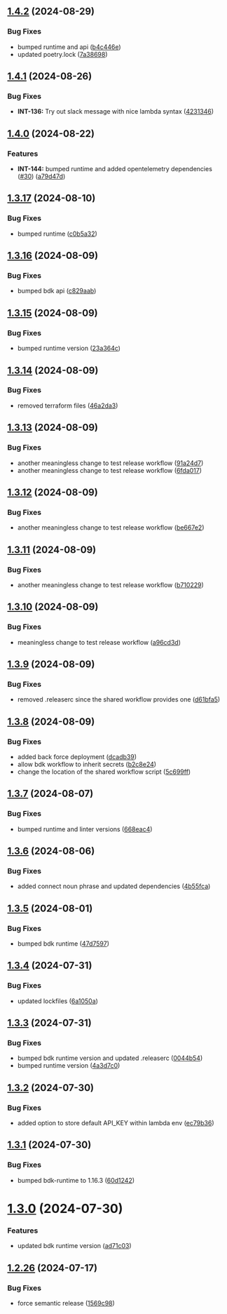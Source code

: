 ## [1.4.2](https://github.com/kognitos/book-openweather/compare/v1.4.1...v1.4.2) (2024-08-29)


### Bug Fixes

* bumped runtime and api ([b4c446e](https://github.com/kognitos/book-openweather/commit/b4c446e5b754daa20a92b77340f27b247745744d))
* updated poetry.lock ([7a38698](https://github.com/kognitos/book-openweather/commit/7a38698d189c0e09e8f96d14fc754cf96dab5fba))

## [1.4.1](https://github.com/kognitos/book-openweather/compare/v1.4.0...v1.4.1) (2024-08-26)


### Bug Fixes

* **INT-136:** Try out slack message with nice lambda syntax ([4231346](https://github.com/kognitos/book-openweather/commit/4231346ab9d8aa5f74a44437b64394fa5cb9d294))

## [1.4.0](https://github.com/kognitos/book-openweather/compare/v1.3.17...v1.4.0) (2024-08-22)


### Features

* **INT-144:** bumped runtime and added opentelemetry dependencies ([#30](https://github.com/kognitos/book-openweather/issues/30)) ([a79d47d](https://github.com/kognitos/book-openweather/commit/a79d47db70cc17871951522420aeaf9ad7bb2202))

## [1.3.17](https://github.com/kognitos/book-openweather/compare/v1.3.16...v1.3.17) (2024-08-10)


### Bug Fixes

* bumped runtime ([c0b5a32](https://github.com/kognitos/book-openweather/commit/c0b5a321795c0b9710c058d6f05c518703de65a4))

## [1.3.16](https://github.com/kognitos/book-openweather/compare/v1.3.15...v1.3.16) (2024-08-09)


### Bug Fixes

* bumped bdk api ([c829aab](https://github.com/kognitos/book-openweather/commit/c829aab87ad4e3df59887532577e9eab4b628694))

## [1.3.15](https://github.com/kognitos/book-openweather/compare/v1.3.14...v1.3.15) (2024-08-09)


### Bug Fixes

* bumped runtime version ([23a364c](https://github.com/kognitos/book-openweather/commit/23a364c310d468d43a1c60a5bcf557cdbd5fbeff))

## [1.3.14](https://github.com/kognitos/book-openweather/compare/v1.3.13...v1.3.14) (2024-08-09)


### Bug Fixes

* removed terraform files ([46a2da3](https://github.com/kognitos/book-openweather/commit/46a2da324c667d870377f7539c39444e4190f808))

## [1.3.13](https://github.com/kognitos/book-openweather/compare/v1.3.12...v1.3.13) (2024-08-09)


### Bug Fixes

* another meaningless change to test release workflow ([91a24d7](https://github.com/kognitos/book-openweather/commit/91a24d7760a9cbe83e6224f5f863e6a243f0e5eb))
* another meaningless change to test release workflow ([6fda017](https://github.com/kognitos/book-openweather/commit/6fda01707b4ca26fdb3c7bc33fd01c26978b9710))

## [1.3.12](https://github.com/kognitos/book-openweather/compare/v1.3.11...v1.3.12) (2024-08-09)


### Bug Fixes

* another meaningless change to test release workflow ([be667e2](https://github.com/kognitos/book-openweather/commit/be667e2e783b9ac8d4364c3df644e43a620bb28a))

## [1.3.11](https://github.com/kognitos/book-openweather/compare/v1.3.10...v1.3.11) (2024-08-09)


### Bug Fixes

* another meaningless change to test release workflow ([b710229](https://github.com/kognitos/book-openweather/commit/b710229cc143540c9acbcaaa7e01af50d0bdfc67))

## [1.3.10](https://github.com/kognitos/book-openweather/compare/v1.3.9...v1.3.10) (2024-08-09)


### Bug Fixes

* meaningless change to test release workflow ([a96cd3d](https://github.com/kognitos/book-openweather/commit/a96cd3d4e042a202897c7a89847afcfee0c1418e))

## [1.3.9](https://github.com/kognitos/book-openweather/compare/v1.3.8...v1.3.9) (2024-08-09)


### Bug Fixes

* removed .releaserc since the shared workflow provides one ([d61bfa5](https://github.com/kognitos/book-openweather/commit/d61bfa5bf8a081987030b2d7e9d3702f637ab6ad))

## [1.3.8](https://github.com/kognitos/book-openweather/compare/v1.3.7...v1.3.8) (2024-08-09)


### Bug Fixes

* added back force deployment ([dcadb39](https://github.com/kognitos/book-openweather/commit/dcadb395e53d6b796f3775f01c6139fa566b0301))
* allow bdk workflow to inherit secrets ([b2c8e24](https://github.com/kognitos/book-openweather/commit/b2c8e24541c28c2171757ebbc95ace6c283a0940))
* change the location of the shared workflow script ([5c699ff](https://github.com/kognitos/book-openweather/commit/5c699fff8b4780a1720db0a1d7be12952be020d6))

## [1.3.7](https://github.com/kognitos/book-openweather/compare/v1.3.6...v1.3.7) (2024-08-07)


### Bug Fixes

* bumped runtime and linter versions ([668eac4](https://github.com/kognitos/book-openweather/commit/668eac4510b6de50eb121bc67ad8a04559e1a861))

## [1.3.6](https://github.com/kognitos/book-openweather/compare/v1.3.5...v1.3.6) (2024-08-06)


### Bug Fixes

* added connect noun phrase and updated dependencies ([4b55fca](https://github.com/kognitos/book-openweather/commit/4b55fca2f47d746e76edb523f5b7d275198a6efb))

## [1.3.5](https://github.com/kognitos/book-openweather/compare/v1.3.4...v1.3.5) (2024-08-01)


### Bug Fixes

* bumped bdk runtime ([47d7597](https://github.com/kognitos/book-openweather/commit/47d7597894e3faf9fe43091524e1c96b763d38bb))

## [1.3.4](https://github.com/kognitos/book-openweather/compare/v1.3.3...v1.3.4) (2024-07-31)


### Bug Fixes

* updated lockfiles ([6a1050a](https://github.com/kognitos/book-openweather/commit/6a1050a49155f86119e8f607ae81e8841cec7508))

## [1.3.3](https://github.com/kognitos/book-openweather/compare/v1.3.2...v1.3.3) (2024-07-31)


### Bug Fixes

* bumped bdk runtime version and updated .releaserc ([0044b54](https://github.com/kognitos/book-openweather/commit/0044b54fb4b65e06bc9c587d1c0957a4e072a274))
* bumped runtime version ([4a3d7c0](https://github.com/kognitos/book-openweather/commit/4a3d7c02aa71879305f95424dcdb42c45b21ad7f))

## [1.3.2](https://github.com/kognitos/book-openweather/compare/v1.3.1...v1.3.2) (2024-07-30)


### Bug Fixes

* added option to store default API_KEY within lambda env ([ec79b36](https://github.com/kognitos/book-openweather/commit/ec79b36936995f19640ce4129fcb3d9a0f857f95))

## [1.3.1](https://github.com/kognitos/book-openweather/compare/v1.3.0...v1.3.1) (2024-07-30)


### Bug Fixes

* bumped bdk-runtime to 1.16.3 ([60d1242](https://github.com/kognitos/book-openweather/commit/60d1242eb78ceb52c612ff0d037a0572eab08d29))

# [1.3.0](https://github.com/kognitos/book-openweather/compare/v1.2.26...v1.3.0) (2024-07-30)


### Features

* updated bdk runtime version ([ad71c03](https://github.com/kognitos/book-openweather/commit/ad71c0358c878b4b711748558e801819047a194a))

## [1.2.26](https://github.com/kognitos/book-openweather/compare/v1.2.25...v1.2.26) (2024-07-17)


### Bug Fixes

* force semantic release ([1569c98](https://github.com/kognitos/book-openweather/commit/1569c985be3a67120edb07de1aea5dad1bc61df6))
